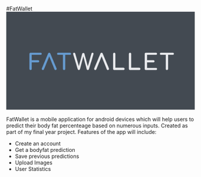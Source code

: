 #FatWallet
![Alt text](https://github.com/Dylan-Morrissey/FatWallet/blob/develop/app/src/main/res/drawable/fatwallet.PNG "FatWallet")

FatWallet is a mobile application for android devices which will help users to predict their body fat percenteage based on numerous inputs. Created as part of my final year project. Features of the app will include:

* Create an account
* Get a bodyfat prediction
* Save previous predictions
* Upload Images
* User Statistics
